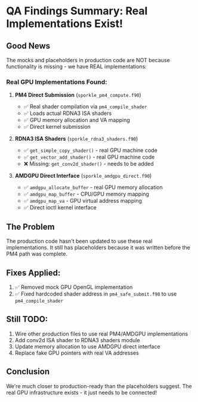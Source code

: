 # QA Findings Summary: Real Implementations Exist!

## Good News
The mocks and placeholders in production code are NOT because functionality is missing - we have REAL implementations:

### Real GPU Implementations Found:
1. **PM4 Direct Submission** (`sporkle_pm4_compute.f90`)
   - ✅ Real shader compilation via `pm4_compile_shader`
   - ✅ Loads actual RDNA3 ISA shaders
   - ✅ GPU memory allocation and VA mapping
   - ✅ Direct kernel submission

2. **RDNA3 ISA Shaders** (`sporkle_rdna3_shaders.f90`)
   - ✅ `get_simple_copy_shader()` - real GPU machine code
   - ✅ `get_vector_add_shader()` - real GPU machine code
   - ❌ Missing: `get_conv2d_shader()` - needs to be added

3. **AMDGPU Direct Interface** (`sporkle_amdgpu_direct.f90`)
   - ✅ `amdgpu_allocate_buffer` - real GPU memory allocation
   - ✅ `amdgpu_map_buffer` - CPU/GPU memory mapping
   - ✅ `amdgpu_map_va` - GPU virtual address mapping
   - ✅ Direct ioctl kernel interface

## The Problem
The production code hasn't been updated to use these real implementations. It still has placeholders because it was written before the PM4 path was complete.

## Fixes Applied:
1. ✅ Removed mock GPU OpenGL implementation
2. ✅ Fixed hardcoded shader address in `pm4_safe_submit.f90` to use `pm4_compile_shader`

## Still TODO:
1. Wire other production files to use real PM4/AMDGPU implementations
2. Add conv2d ISA shader to RDNA3 shaders module
3. Update memory allocation to use AMDGPU direct interface
4. Replace fake GPU pointers with real VA addresses

## Conclusion
We're much closer to production-ready than the placeholders suggest. The real GPU infrastructure exists - it just needs to be connected!